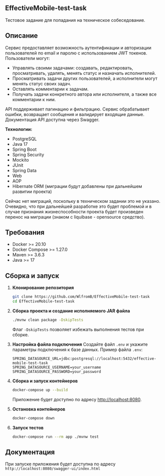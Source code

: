 ## EffectiveMobile-test-task
Тестовое задание для попадания на техническое собеседование.

## Описание

Сервис предоставляет возможность аутентификации и авторизации пользователей по email и паролю с использованием JWT токенов. Пользователи могут:

- Управлять своими задачами: создавать, редактировать, просматривать, удалять, менять статус и назначать исполнителей.
- Просматривать задачи других пользователей, а исполнители могут менять статус своих задач.
- Оставлять комментарии к задачам.
- Получать задачи конкретного автора или исполнителя, а также все комментарии к ним.

API поддерживает пагинацию и фильтрацию. Сервис обрабатывает ошибки, возвращает сообщения и валидирует входящие данные. Документация API доступна через Swagger.

**Технологии:**
- PostgreSQL
- Java 17
- Spring Boot
- Spring Security
- Mockito
- JUnit
- Spring Data
- Web
- AOP
- Hibernate ORM (миграции будут добавлены при дальнейшем развитии проекта)

Сейчас нет миграций, поскольку в техническом задании это не указано. Очевидно, что при дальнейшей разработке это будет проблемой и в случае признания жизнеспособности проекта будет произведен перенос на миграции (знаком с liquibase - opensource средство).

## Требования
- Docker >= 20.10
- Docker Compose >= 1.27.0
- Maven >= 3.6.3
- Java >= 17

## Сборка и запуск

1. **Клонирование репозитория**
    ```bash
    git clone https://github.com/WlfromB/EffectiveMobile-test-task
    cd EffectiveMobile-test-task
    ```

2. **Сборка проекта и создание исполняемого JAR файла**
    ```bash
    ./mvnw clean package -DskipTests
    ```
    Флаг `-DskipTests` позволяет избежать выполнения тестов при сборке.

3. **Настройка файла подключения**
    Создайте файл `.env` и укажите параметры подключения к базе данных. Пример файла `.env`:
    ```dotenv
    SPRING_DATASOURCE_URL=jdbc:postgresql://localhost:5432/effective-mobile-test-task
    SPRING_DATASOURCE_USERNAME=your_username
    SPRING_DATASOURCE_PASSWORD=your_password
    ```

4. **Сборка и запуск контейнеров**
    ```bash
    docker-compose up --build
    ```
    Приложение будет доступно по адресу [http://localhost:8080](http://localhost:8080).

5. **Остановка контейнеров**
    ```bash
    docker-compose down
    ```

6. **Запуск тестов**
    ```bash
    docker-compose run --rm app ./mvnw test
    ```


## Документация
При запуске приложения будет доступна по адресу
```http://localhost:8080/swagger-ui/index.html```
